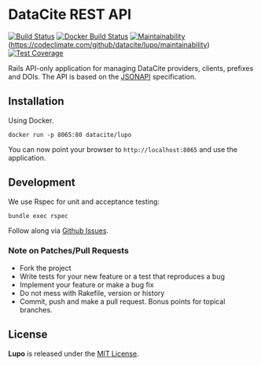 # DataCite REST API

[![Build Status](https://travis-ci.org/datacite/lupo.svg?branch=master)](https://travis-ci.org/datacite/lupo) [![Docker Build Status](https://img.shields.io/docker/build/datacite/lupo.svg)](https://hub.docker.com/r/datacite/lupo/) [![Maintainability](https://api.codeclimate.com/v1/badges/dddd95f9f6f354b7af93/maintainability)](https://codeclimate.com/github/datacite/lupo/maintainability) (https://codeclimate.com/github/datacite/lupo/maintainability) [![Test Coverage](https://api.codeclimate.com/v1/badges/dddd95f9f6f354b7af93/test_coverage)](https://codeclimate.com/github/datacite/lupo/test_coverage)

Rails API-only application for managing DataCite providers, clients, prefixes and DOIs. The API is based on the [JSONAPI](http://jsonapi.org/) specification.

## Installation

Using Docker.

```
docker run -p 8065:80 datacite/lupo
```

You can now point your browser to `http://localhost:8065` and use the application.

## Development

We use Rspec for unit and acceptance testing:

```
bundle exec rspec
```

Follow along via [Github Issues](https://github.com/datacite/lupo/issues).

### Note on Patches/Pull Requests

* Fork the project
* Write tests for your new feature or a test that reproduces a bug
* Implement your feature or make a bug fix
* Do not mess with Rakefile, version or history
* Commit, push and make a pull request. Bonus points for topical branches.

## License
**Lupo** is released under the [MIT License](https://github.com/datacite/lupo/blob/master/LICENSE).
